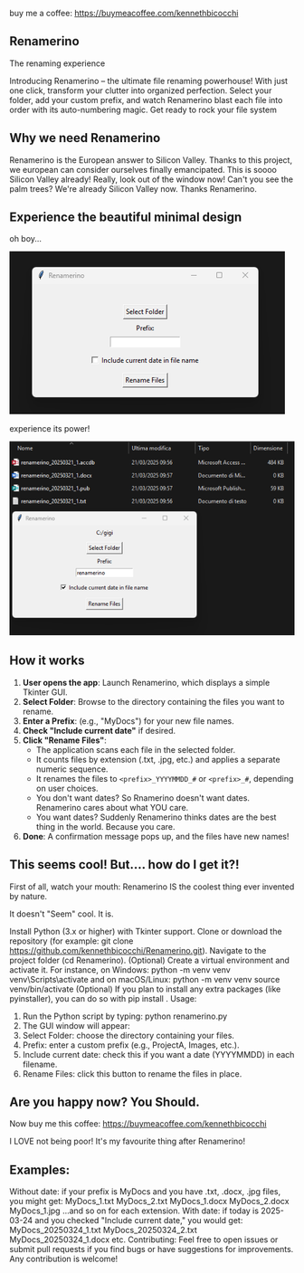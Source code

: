 buy me a coffee:
https://buymeacoffee.com/kennethbicocchi

## Renamerino
The renaming experience

Introducing Renamerino – the ultimate file renaming powerhouse! With just one click, transform your clutter into organized perfection. Select your folder, add your custom prefix, and watch Renamerino blast each file into order with its auto-numbering magic. Get ready to rock your file system

## Why we need Renamerino
Renamerino is the European answer to Silicon Valley. 
Thanks to this project, we european can consider ourselves finally emancipated. 
This is soooo Silicon Valley already! Really, look out of the window now! Can't you see the palm trees? We're already Silicon Valley now. 
Thanks Renamerino. 

## Experience the beautiful minimal design

oh boy...

![images/renamerino_screenshot.png](https://github.com/kennethbicocchi/renamerino/blob/main/renamerino1.png)

experience its power!

![images/renamerino_screenshot.png](https://github.com/kennethbicocchi/renamerino/blob/main/renamerino2.png)

## How it works

1. **User opens the app**: Launch Renamerino, which displays a simple Tkinter GUI.
2. **Select Folder**: Browse to the directory containing the files you want to rename.
3. **Enter a Prefix**: (e.g., "MyDocs") for your new file names.
4. **Check "Include current date"** if desired.
5. **Click "Rename Files"**:
   - The application scans each file in the selected folder.
   - It counts files by extension (.txt, .jpg, etc.) and applies a separate numeric sequence.
   - It renames the files to `<prefix>_YYYYMMDD_#` or `<prefix>_#`, depending on user choices.
   - You don't want dates? So Rnamerino doesn't want dates. Renamerino cares about what YOU care.
   - You want dates? Suddenly Renamerino thinks dates are the best thing in the world. Because you care. 
6. **Done**: A confirmation message pops up, and the files have new names!

## This seems cool! But.... how do I get it?!

First of all, watch your mouth: Renamerino IS the coolest thing ever invented by nature. 

It doesn't "Seem" cool. 
It is. 

Install Python (3.x or higher) with Tkinter support.
Clone or download the repository (for example: git clone https://github.com/kennethbicocchi/Renamerino.git).
Navigate to the project folder (cd Renamerino).
(Optional) Create a virtual environment and activate it. For instance, on Windows: python -m venv venv venv\Scripts\activate and on macOS/Linux: python -m venv venv source venv/bin/activate
(Optional) If you plan to install any extra packages (like pyinstaller), you can do so with pip install <package-name>.
Usage:

1. Run the Python script by typing: python renamerino.py
2. The GUI window will appear:
3. Select Folder: choose the directory containing your files.
4. Prefix: enter a custom prefix (e.g., ProjectA, Images, etc.).
5. Include current date: check this if you want a date (YYYYMMDD) in each filename.
6. Rename Files: click this button to rename the files in place.

##  Are you happy now? You Should. 
Now buy me this coffee:
https://buymeacoffee.com/kennethbicocchi

I LOVE not being poor! It's my favourite thing after Renamerino!

## Examples:

Without date: if your prefix is MyDocs and you have .txt, .docx, .jpg files, you might get: MyDocs_1.txt MyDocs_2.txt MyDocs_1.docx MyDocs_2.docx MyDocs_1.jpg ...and so on for each extension.
With date: if today is 2025-03-24 and you checked "Include current date," you would get: MyDocs_20250324_1.txt MyDocs_20250324_2.txt MyDocs_20250324_1.docx etc.
Contributing: Feel free to open issues or submit pull requests if you find bugs or have suggestions for improvements. Any contribution is welcome!
